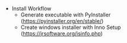 * Install Workflow
  * Generate executable with PyInstaller (https://pyinstaller.org/en/stable/)
  * Create windows installer with Inno Setup (https://jrsoftware.org/isinfo.php)
